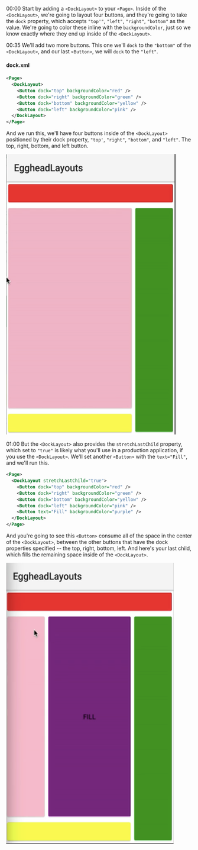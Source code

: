00:00 Start by adding a `<DockLayout>` to your `<Page>`. Inside of the `<DockLayout>`, we're going to layout four buttons, and they're going to take the `dock` property, which accepts `"top'"`, `"left"`, `"right"`, `"bottom"` as the value. We're going to color these inline with the `backgroundColor`, just so we know exactly where they end up inside of the `<DockLayout>`.

00:35 We'll add two more buttons. This one we'll `dock` to the `"bottom"` of the `<DockLayout>`, and our last `<Button>`, we will `dock` to the `"left"`. 
#### dock.xml

```xml
<Page>
  <DockLayout> 
    <Button dock="top" backgroundColor="red" />
    <Button dock="right" backgroundColor="green" />
    <Button dock="bottom" backgroundColor="yellow" />
    <Button dock="left" backgroundColor="pink" />
  </DockLayout>
</Page>
```

And we run this, we'll have four buttons inside of the `<DockLayout>` positioned by their dock property, `"top'`, `"right"`, `"bottom"`, and `"left"`. The top, right, bottom, and left button.

![Dock Output](../images/javascript-position-views-in-a-dock-using-docklayout-dock-output.png)

01:00 But the `<DockLayout>` also provides the `stretchLastChild` property, which set to `"true"` is likely what you'll use in a production application, if you use the `<DockLayout>`. We'll set another `<Button>` with the `text="Fill"`, and we'll run this. 
 
```xml
<Page>
  <DockLayout stretchLastChild="true"> 
    <Button dock="top" backgroundColor="red" />
    <Button dock="right" backgroundColor="green" />
    <Button dock="bottom" backgroundColor="yellow" />
    <Button dock="left" backgroundColor="pink" />
    <Button text="Fill" backgroundColor="purple" />
  </DockLayout>
</Page>
```

And you're going to see this `<Button>` consume all of the space in the center of the `<DockLayout>`, between the other buttons that have the dock properties specified -- the top, right, bottom, left. And here's your last child, which fills the remaining space inside of the `<DockLayout>`.

![Fill Button](../images/javascript-position-views-in-a-dock-using-docklayout-fill-button.png)